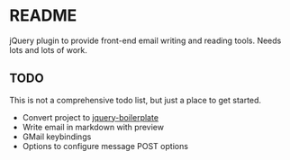 README 
=======

jQuery plugin to provide front-end email writing and reading tools.  Needs lots
and lots of work.


TODO 
-----

This is not a comprehensive todo list, but just a place to get started.

- Convert project to [jquery-boilerplate][] 
- Write email in markdown with preview 
- GMail keybindings 
- Options to configure message POST options 





[jquery-boilerplate]:https://github.com/jquery-boilerplate/jquery-boilerplate/blob/master/README.md


